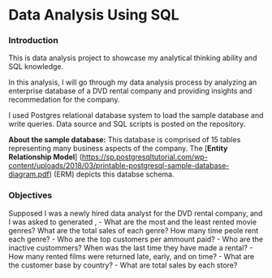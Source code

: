 # Data Analysis Using SQL 

### Introduction
This is data analysis project to showcase my analytical thinking ability and SQL knowledge.

In this analysis, I will go through my data analysis process by analyzing an enterprise database of a DVD rental company and providing insights and recommedation for the company.

I used Postgres relational database system to load the sample database and write queries. Data source and SQL scripts is posted on the repository.  

**About the sample database:** This database is comprised of 15 tables representing many business aspects of the company. The [**Entity Relationship Model**] (https://sp.postgresqltutorial.com/wp-content/uploads/2018/03/printable-postgresql-sample-database-diagram.pdf) (ERM) depicts this databse schema. 
	
### Objectives 
Supposed I was a newly hired data analyst for the DVD rental company, and I was asked to generated , 
	- What are the most and the least rented movie genres? What are the total sales of each genre? How many time peole rent each genre?
	- Who are the top customers per ammount paid?
	- Who are the inactive custommers? When was the last time they have made a rental? 
	- How many rented films were returned late, early, and on time?
	- What are the customer base by country?
	- What are total sales by each store?

